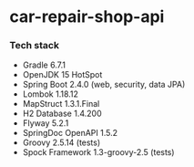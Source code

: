 # car-repair-shop-api



### Tech stack

- Gradle 6.7.1
- OpenJDK 15 HotSpot
- Spring Boot 2.4.0 (web, security, data JPA)
- Lombok 1.18.12
- MapStruct 1.3.1.Final
- H2 Database 1.4.200
- Flyway 5.2.1
- SpringDoc OpenAPI 1.5.2
- Groovy 2.5.14 (tests)
- Spock Framework 1.3-groovy-2.5 (tests)